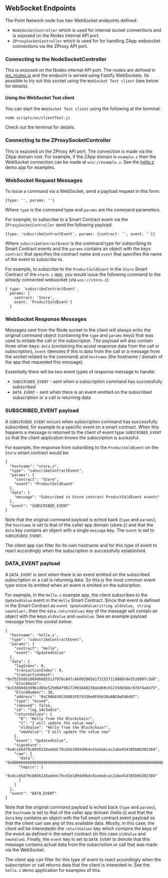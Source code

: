 ## WebSocket Endpoints

The Point Network node has two WebSocket endpoints defined:

* `NodeSocketController` which is used for internal socket connections and is exposed on the Nodes internal API port.
* `ZProxySocketController` which is used for for handling ZApp websocket connections via the ZProxy API port.

### Connecting to the NodeSocketController

This is exposed on the Nodes internal API port. The routes are defined in [ws_routes.js](../ws_routes.js) and the endpoint is served using Fastify WebSockets. Its possible to try out this socket using the `WebSocket Test client` (see below for details).

#### Using the WebSocket Test client

You can start the `WebSocket Test client` using the following at the terminal:

```
node scripts/ws/clientTest.js
```

Check out the terminal for details.

### Connecting to the ZProxySocketController

This is exposed on the ZProxy API port. The connection is made via the ZApp domain root. For example, if the ZApp domain is `example.z` then the WebSocket connection can be made at `wss://example.z`. See the [hello.z](./example/hello.z) demo app for examples.

### WebSocket Request Messages

To issue a command via a WebSocket, send a payload request in this form:

```
{type: '', params: ''}
```

Where `type` is the command type and `params` are the command parameters.

For example, to subscribe to a Smart Contract event via the `ZProxySocketController` send the following payload:

```
{type: 'subscribeContractEvent', params: {contract: '', event: ''}}
```

Where `subscribeContractEvent` is the command type for subscribing to Smart Contract events and the `params` contains an object with the keys `contract` that specifies the contract name and `event` that specifies the name of the event to subscribe to.

For example, to subscribe to the `ProductSoldEvent` in the `Store` Smart Contract of the `store.z` app, you would issue the following command to the already connected websocket (via `wss://store.z`):

```
{ type: 'subscribeContractEvent',
  params: {
    contract: 'Store',
    event: 'ProductSoldEvent'}
  }
```

### WebSocket Response Messages

Messages sent from the Node socket to the client will always echo the original command object (containing the `type` and `params` keys) that was used to initiate the call or the subscripton. The payload will also contain three other keys: `data` (containing the acutal response data from the call or subscription), `event` (denotes if this is data from the call or a message from the socket related to the command) and `hostname` (the hostname / domain of the app that requested this message).

Essentially there will be two event types of response message to handle:

* `SUBSCRIBED_EVENT` - sent when a subscription command has successfully subscribed
* `DATA_EVENT` - sent when there is an event emitted on the subscribed subscription or a call is returning data

### SUBSCRIBED_EVENT payload

A `SUBSCRIBED_EVENT` occurs when subscription command has successfully subscribed, for example to a specific event on a smart contract. When this happens a message is returned to the client of event type `SUBSCRIBED_EVENT` so that the client application knows the subscription is sucessful.

For example, the response from subsribing to the `ProductSoldEvent` on the `Store` smart contract would be:

```
{
  "hostname": "store.z",
  "type": "subscribeContractEvent",
  "params": {
    "contract": "Store",
    "event": "ProductSoldEvent"
  },
  "data": {
    "message": "Subscribed to Store contract ProductSoldEvent events"
  },
  "event": "SUBSCRIBED_EVENT"
}
```

Note that the original command payload is echod back (`type` and `params`), the `hostname` is set to that of the caller app domain (store.z) and that the `data` key contains an object with a single `message` key. The `event` is set to `SUBSCRIBED_EVENT`.

The client app can filter for its own hostname and for this type of event to react accordingly when the subscription is successfully established.

### DATA_EVENT payload

A `DATA_EVENT` is sent when there is an event emitted on the subscribed subscription or a call is returning data. So this is the most common event type since its emitted when an event is emiited on the subsription.

For example, in the `Hello.z` example app, the client subscribes to the `UpdatedValue` event in the `Hello` Smart Contract. Since that event is defined in the Smart Contract as `event UpdatedValue(string oldValue, string newValue);` then the `data.returnValues` key of the message will contain an object with the keys `oldValue` and `newValue`. See an example payload message from the socket below:

```
{
  "hostname": 'hello.z',
  "type": "subscribeContractEvent",
  "params": {
    "contract": "Hello",
    "event": "UpdatedValue"
  },
  "data": {
    "logIndex": 0,
    "transactionIndex": 0,
    "transactionHash": "0xf525ddb1069d66855137878c66fc66092005b1731557119880c0e552880fc3d8",
    "blockHash": "0x53d60db399b1d85e529d64f901729b5840230abdb9c01233db5bbc97bf4a6e75",
    "blockNumber": 38,
    "address": "0xC986038239801F079336e6F69438aABC0eE46487",
    "type": "mined",
    "removed": false,
    "id": "log_14c3a8ce",
    "returnValues": {
      "0": "Hello from the Blockchain!",
      "1": "I will update the value now",
      "oldValue": "Hello from the Blockchain!",
      "newValue": "I will update the value now"
    },
    "event": "UpdatedValue",
    "signature": "0x4ccb6d79c8056228aebdc79cd2e1894d9b4c61edabcac2abe454385b06302384",
    "raw": {
      "data": "0x000000000000000000000000000000000000000000000000000000000000004000000000000000000000000000000000000000000000000000000000000000800000000000000000000000000000000000000000000000000000000000000008434f5649442d31390000000000000000000000000000000000000000000000000000000000000000000000000000000000000000000000000000000000000008434f5649442d3139000000000000000000000000000000000000000000000000",
      "topics": [
        "0x4ccb6d79c8056228aebdc79cd2e1894d9b4c61edabcac2abe454385b06302384"
      ]
    }
  },
  "event": "DATA_EVENT"
}
```

Note that the original command payload is echod back (`type` and `params`), the `hostname` is set to that of the caller app domain (hello.z) and that the `data` key contains an object with the full smart contract event payload so that the client can use any of this available data. Mostly, in this case, the client will be interestedin the `returnValues` key which contains the keys of the event as defined in the smart contract (in this case `oldValue` and `newValue`). Finally, the `event` key is set to `DATA_EVENT` to denote that this message contains actual data from the subscriotion or call that was made via the WebSocket.

The client app can filter for this type of event to react accordingly when the subscription or call returns data that the client is interested in. See the `hello.z` demo application for examples of this.
